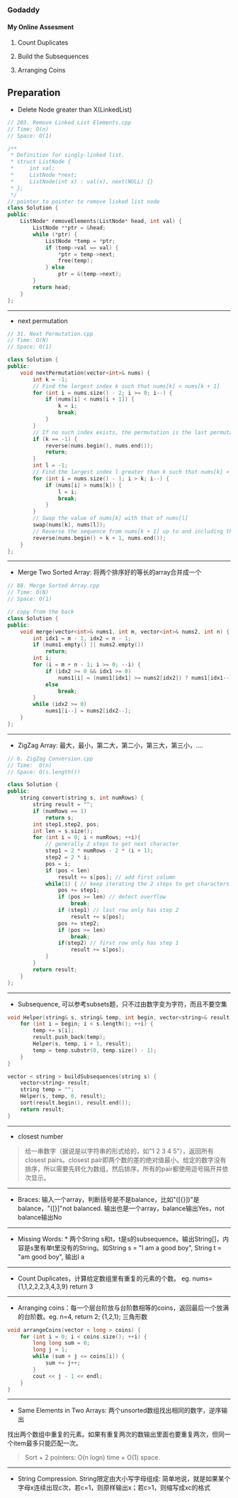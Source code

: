 ### Godaddy

#### My Online Assesment

1. Count Duplicates

2. Build the Subsequences

3. Arranging Coins

Preparation
 ---

*	Delete Node greater than X(LinkedList)

```cpp
// 203. Remove Linked List Elements.cpp
// Time: O(n)
// Space: O(1)

/**
 * Definition for singly-linked list.
 * struct ListNode {
 *     int val;
 *     ListNode *next;
 *     ListNode(int x) : val(x), next(NULL) {}
 * };
 */
// pointer to pointer to remove lisked list node
class Solution {
public:
    ListNode* removeElements(ListNode* head, int val) {
        ListNode **ptr = &head;
        while (*ptr) {
            ListNode *temp = *ptr;
            if (temp->val == val) {
                *ptr = temp->next;
                free(temp);
            } else
                ptr = &(temp->next);
        }
        return head;
    }
};

```

---

*	next permutation

```cpp
// 31. Next Permutation.cpp
// Time: O(N)
// Space: O(1)

class Solution {
public:
    void nextPermutation(vector<int>& nums) {
        int k = -1;
        // Find the largest index k such that nums[k] < nums[k + 1]
        for (int i = nums.size() - 2; i >= 0; i--) {
            if (nums[i] < nums[i + 1]) {
                k = i;
                break;
            }
        } 
        // If no such index exists, the permutation is the last permutation
        if (k == -1) {
            reverse(nums.begin(), nums.end());
            return;
        }
        int l = -1;
        // Find the largest index l greater than k such that nums[k] < nums[l]
        for (int i = nums.size() - 1; i > k; i--) {
            if (nums[i] > nums[k]) {
                l = i;
                break;
            } 
        } 
        // Swap the value of nums[k] with that of nums[l]
        swap(nums[k], nums[l]);
        // Reverse the sequence from nums[k + 1] up to and including the final element nums[n].
        reverse(nums.begin() + k + 1, nums.end()); 
    }
};

```

---

*	Merge Two Sorted Array: 将两个排序好的等长的array合并成一个

```cpp
// 88. Merge Sorted Array.cpp
// Time: O(N)
// Space: O(1)

// copy from the back
class Solution {
public:
    void merge(vector<int>& nums1, int m, vector<int>& nums2, int n) {
        int idx1 = m - 1, idx2 = n - 1;
        if (nums1.empty() || nums2.empty())
            return;
        int i;
        for (i = m + n - 1; i >= 0; --i) {
            if (idx2 >= 0 && idx1 >= 0)
                nums1[i] = (nums1[idx1] >= nums2[idx2]) ? nums1[idx1--] : nums2[idx2--];
            else
                break;
        }
        while (idx2 >= 0)
            nums1[i--] = nums2[idx2--];
    }
};

```

---

*   ZigZag Array: 最大，最小，第二大，第二小，第三大，第三小，....

```cpp
// 6. ZigZag Conversion.cpp
// Time:  O(n)
// Space: O(s.length())

class Solution {
public:
    string convert(string s, int numRows) {
        string result = "";
        if (numRows == 1)
            return s;
        int step1,step2, pos;
        int len = s.size();
        for (int i = 0; i < numRows; ++i){
            // generally 2 steps to get next character
            step1 = 2 * numRows - 2 * (i + 1); 
            step2 = 2 * i;
            pos = i;
            if (pos < len)
                result += s[pos]; // add first column
            while(1) { // keep iterating the 2 steps to get characters
                pos += step1;
                if (pos >= len) // detect overflow
                    break;
                if (step1) // last row only has step 2
                    result += s[pos];
                pos += step2;
                if (pos >= len)
                    break;
                if(step2) // first row only has step 1
                    result += s[pos];
            }
        }
        return result;
    }
};

```

---

*   Subsequence, 可以参考subsets题，只不过由数字变为字符，而且不要空集
```cpp
void Helper(string& s, string& temp, int begin, vector<string>& result) {
    for (int i = begin; i < s.length(); ++i) {
        temp += s[i];
        result.push_back(temp);
        Helper(s, temp, i + 1, result);
        temp = temp.substr(0, temp.size() - 1);
    }
}

vector < string > buildSubsequences(string s) {
    vector<string> result;
    string temp = "";
    Helper(s, temp, 0, result);
    sort(result.begin(), result.end());
    return result;
}
```

---

*   closest number

>   给一串数字（据说是以字符串的形式给的，如"1 2 3 4 5"），返回所有closest pairs。closest pair即两个数的差的绝对值最小。给定的数字没有排序，所以需要先转化为数组，然后排序。所有的pair都使用逗号隔开并依次显示。

---

*	Braces: 输入一个array，判断括号是不是balance，比如"([{}])"是balance，"([}]"not balanced. 输出也是一个array，balance输出Yes，not balance输出No

---

*	Missing Words: *  两个String s和t，t是s的subsequence。输出String[]，内容是s里有单t里没有的String。如String s = "I am a good boy", String t = "am good boy", 输出I a

---

*	Count Duplicates，计算给定数组里有重复的元素的个数。 eg. nums={1,1,2,2,2,3,4,3,9} return 3

---

*	Arranging coins：每一个层台阶放与台阶数相等的coins，返回最后一个放满的台阶数。eg. n=4, return 2; {1,2,1}; 三角形数
```cpp
void arrangeCoins(vector < long > coins) {
    for (int i = 0; i < coins.size(); ++i) {
        long long sum = 0;
        long j = 1;
        while (sum + j <= coins[i]) {
            sum += j++;
        }
        cout << j - 1 << endl;
    }
}
```

---

*   Same Elements in Two Arrays: 两个unsorted数组找出相同的数字，逆序输出

找出两个数组中重复的元素。如果有重复两次的数输出里面也要重复两次，但同一个item最多只能匹配一次。

>   Sort + 2 pointers: O(n logn) time + O(1) space.

---

*   String Compression. String限定由大小写字母组成: 简单地说，就是如果某个字母x连续出现c次，若c=1，则原样输出x；若c>1，则缩写成xc的格式

